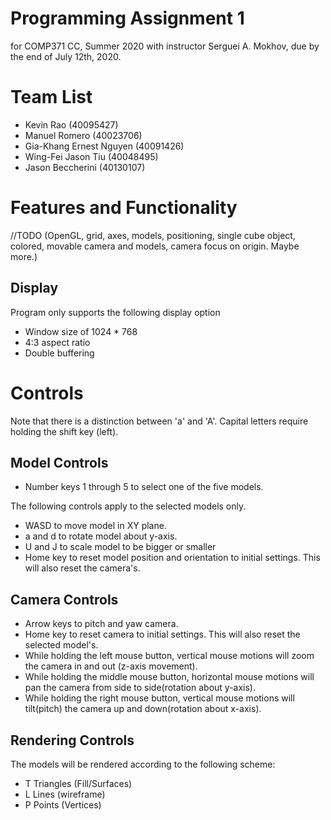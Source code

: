 Programming Assignment 1 
======
for COMP371 CC, Summer 2020
with instructor Serguei A. Mokhov, 
due by the end of July 12th, 2020.

Team List
======
- Kevin Rao (40095427)
- Manuel Romero (40023706)
- Gia-Khang Ernest Nguyen (40091426)
- Wing-Fei Jason Tiu (40048495)
- Jason Beccherini (40130107)

Features and Functionality
======
//TODO
(OpenGL, grid, axes, models, positioning, single cube object, colored, movable camera and models, camera focus on origin. Maybe more.)


Display
----
Program only supports the following display option
- Window size of 1024 * 768
- 4:3 aspect ratio
- Double buffering 

Controls
======
Note that there is a distinction between 'a' and 'A'. Capital letters require holding the shift key (left).

Model Controls
------
- Number keys 1 through 5 to select one of the five models. 

The following controls apply to the selected models only.
- WASD to move model in XY plane.
- a and d to rotate model about y-axis.
- U and J to scale model to be bigger or smaller
- Home key to reset model position and orientation to initial settings. This will also reset the camera's.


Camera Controls
------
- Arrow keys to pitch and yaw camera.
- Home key to reset camera to initial settings. This will also reset the selected model's.
- While holding the left mouse button, vertical mouse motions will zoom the camera in and out (z-axis movement).
- While holding the middle mouse button, horizontal mouse motions will pan the camera from side to side(rotation about y-axis).
- While holding the right mouse button, vertical mouse motions will tilt(pitch) the camera up and down(rotation about x-axis).

Rendering Controls
------
The models will be rendered according to the following scheme:
- T    Triangles (Fill/Surfaces)
- L    Lines (wireframe)
- P    Points (Vertices)
